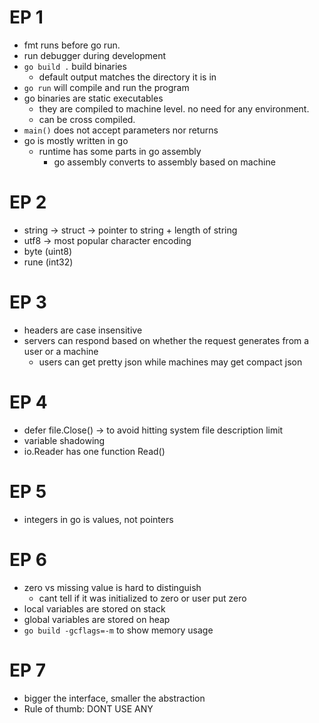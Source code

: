 # EP 1
- fmt runs before go run.
- run debugger during development
- `go build .` build binaries
    - default output matches the directory it is in
- `go run` will compile and run the program
- go binaries are static executables
    - they are compiled to machine level. no need for any environment.
    - can be cross compiled.
- `main()` does not accept parameters nor returns
- go is mostly written in go 
    - runtime has some parts in go assembly
        - go assembly converts to assembly based on machine

# EP 2
- string -> struct -> pointer to string + length of string
- utf8 -> most popular character encoding 
- byte (uint8)
- rune (int32)

# EP 3
- headers are case insensitive
- servers can respond based on whether the request generates from a user or a machine
    - users can get pretty json while machines may get compact json

# EP 4
- defer file.Close() -> to avoid hitting system file description limit
- variable shadowing
- io.Reader has one function Read()

# EP 5
- integers in go is values, not pointers

# EP 6
- zero vs missing value is hard to distinguish
    - cant tell if it was initialized to zero or user put zero
- local variables are stored on stack
- global variables are stored on heap
- ```go build -gcflags=-m``` to show memory usage

# EP 7
- bigger the interface, smaller the abstraction
- Rule of thumb: DONT USE ANY